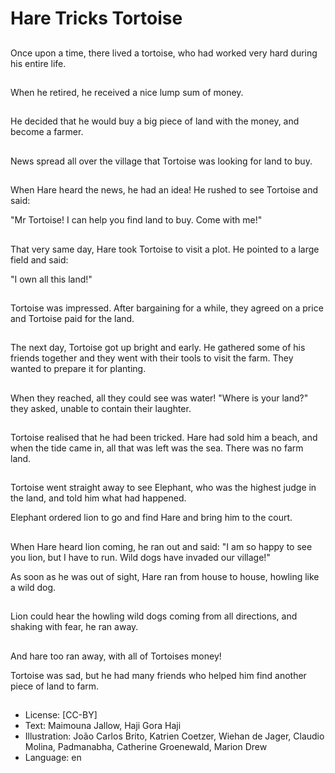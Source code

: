 # Hare Tricks Tortoise

##
Once upon a time, there lived a tortoise, who had worked
very hard during his entire life.

##
When he retired, he received a nice lump sum of money.

##
He decided that he would buy a big piece of land with the
money, and become a farmer.

##
News spread all over the village that Tortoise was looking for
land to buy.

##
When Hare heard the news, he had an idea! He rushed to
see Tortoise and said:

"Mr Tortoise! I can help you find land to buy. Come with me!"

##
That very same day, Hare took Tortoise to visit a plot. He
pointed to a large field and said:

"I own all this land!"

##
Tortoise was impressed.
After bargaining for a while, they agreed on
a price and Tortoise paid for the land.

##
The next day, Tortoise got up bright and early. He gathered
some of his friends together and they went with their tools to
visit the farm. They wanted to prepare it for planting.

##
When they reached, all they could see was water!
"Where is your land?" they asked, unable to contain their
laughter.

##
Tortoise realised that he
had been tricked.
Hare had sold him a
beach, and when the
tide came in, all that
was left was the sea.
There was no farm land.

##
Tortoise went straight away to see Elephant, who was the
highest judge in the land, and told him what had happened.

Elephant ordered lion to go and find Hare and bring him to
the court.

##
When Hare heard lion coming, he
ran out and said: "I am so happy to
see you lion, but I have to run. Wild
dogs have invaded our village!"

As soon as he was out of sight,
Hare ran from house to house,
howling like a wild dog.

##
Lion could hear the howling wild dogs coming from all
directions, and shaking with fear, he ran away.

##
And hare too ran away,
with all of Tortoises
money!

Tortoise was sad, but he
had many friends who
helped him find another
piece of land to farm.

##
* License: [CC-BY]
* Text: Maimouna Jallow, Haji Gora Haji
* Illustration: João Carlos Brito, Katrien Coetzer, Wiehan de Jager, Claudio Molina, Padmanabha, Catherine Groenewald, Marion Drew
* Language: en
